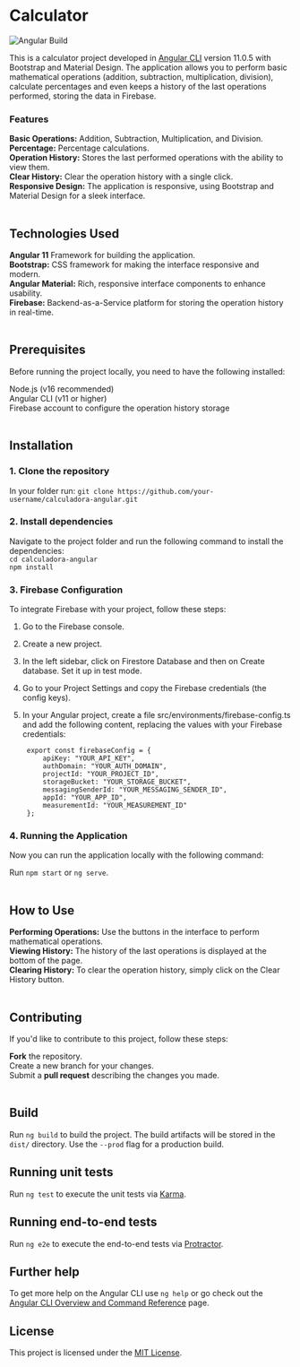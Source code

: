 # Calculator
![Angular Build](https://github.com/cristhianprog/calculator-angular/actions/workflows/angular.yml/badge.svg?branch=main)

This is a calculator project developed in [Angular CLI](https://github.com/angular/angular-cli) version 11.0.5 with Bootstrap and Material Design. The application allows you to perform basic mathematical operations (addition, subtraction, multiplication, division), calculate percentages and even keeps a history of the last operations performed, storing the data in Firebase.

### Features<br>
  <b>Basic Operations:</b> Addition, Subtraction, Multiplication, and Division.<br>
  <b>Percentage:</b> Percentage calculations.<br>
  <b>Operation History:</b> Stores the last performed operations with the ability to view them.<br>
  <b>Clear History:</b> Clear the operation history with a single click.<br>
  <b>Responsive Design:</b> The application is responsive, using Bootstrap and Material Design for a sleek interface.<br>
<br>

## Technologies Used
<b>Angular 11</b> Framework for building the application. <br>
<b>Bootstrap:</b> CSS framework for making the interface responsive and modern.<br>
<b>Angular Material:</b> Rich, responsive interface components to enhance usability.<br>
<b>Firebase:</b> Backend-as-a-Service platform for storing the operation history in real-time.<br>
<br>

## Prerequisites
Before running the project locally, you need to have the following installed:<br>

Node.js (v16 recommended)<br>
Angular CLI (v11 or higher)<br>
Firebase account to configure the operation history storage<br>
<br>

## Installation

### 1. Clone the repository<br>

In your folder run: `git clone https://github.com/your-username/calculadora-angular.git`<br>
### 2. Install dependencies<br>
Navigate to the project folder and run the following command to install the dependencies:<br>
`cd calculadora-angular`<br>
`npm install`<br>

### 3. Firebase Configuration
To integrate Firebase with your project, follow these steps:<br>

1. Go to the Firebase console.<br>
2. Create a new project.<br>
3. In the left sidebar, click on Firestore Database and then on Create database. Set it up in test mode.<br>
4. Go to your Project Settings and copy the Firebase credentials (the config keys).<br>
5. In your Angular project, create a file src/environments/firebase-config.ts and add the following content, replacing the values with your Firebase credentials:<br>

        export const firebaseConfig = {
            apiKey: "YOUR_API_KEY",
            authDomain: "YOUR_AUTH_DOMAIN",
            projectId: "YOUR_PROJECT_ID",
            storageBucket: "YOUR_STORAGE_BUCKET",
            messagingSenderId: "YOUR_MESSAGING_SENDER_ID",
            appId: "YOUR_APP_ID",
            measurementId: "YOUR_MEASUREMENT_ID"
        };


### 4. Running the Application
Now you can run the application locally with the following command: <br>

Run `npm start` or `ng serve`.<br>
<br>

## How to Use
<b>Performing Operations:</b> Use the buttons in the interface to perform mathematical operations.<br>
<b>Viewing History:</b> The history of the last operations is displayed at the bottom of the page.<br>
<b>Clearing History:</b> To clear the operation history, simply click on the Clear History button.<br>
<br>

## Contributing
If you'd like to contribute to this project, follow these steps:<br>

<b>Fork</b> the repository.<br>
Create a new branch for your changes.<br>
Submit a <b>pull request</b> describing the changes you made.<br>
<br>

## Build

Run `ng build` to build the project. The build artifacts will be stored in the `dist/` directory. Use the `--prod` flag for a production build.
<br>

## Running unit tests

Run `ng test` to execute the unit tests via [Karma](https://karma-runner.github.io).
<br>

## Running end-to-end tests

Run `ng e2e` to execute the end-to-end tests via [Protractor](http://www.protractortest.org/).
<br>

## Further help

To get more help on the Angular CLI use `ng help` or go check out the [Angular CLI Overview and Command Reference](https://angular.io/cli) page.

## License
This project is licensed under the [MIT License](https://opensource.org/licenses/MIT).
